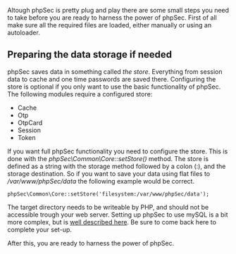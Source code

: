 Altough phpSec is pretty plug and play there are some small steps you need to take before you are ready to harness the power of phpSec. First of all make sure all the required
files are loaded, either manually or using an autoloader.

Preparing the data storage if needed
------------------------------------
phpSec saves data in something called *the store*. Everything from session data to cache and one time passwords are saved there. Configuring the store is optional if you only want to use the basic functionality of phpSec.
The following modules require a configured store:
  * Cache
  * Otp
  * OtpCard
  * Session
  * Token

If you want full phpSec functionality you need to configure the store. This is done with the *phpSec\Common\Core::setStore()* method. The store is defined as a string with the storage method followed by a colon (:), and the storage destination. So if you want to save your data using flat files to */var/www/phpSec/data* the following example would be correct.

    phpSec\Common\Core::setStore('filesystem:/var/www/phpSec/data');

The target directory needs to be writeable by PHP, and should not be accessible trough your web server. Setting up phpSec to use mySQL is a bit more complex, but is [well described here](/node/7595). Be sure to come back here to complete your set-up.

After this, you are ready to harness the power of phpSec.
